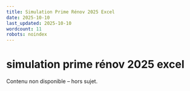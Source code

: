 ```yaml
---
title: Simulation Prime Rénov 2025 Excel
date: 2025-10-10
last_updated: 2025-10-10
wordcount: 11
robots: noindex
---
```


# simulation prime rénov 2025 excel

Contenu non disponible – hors sujet.